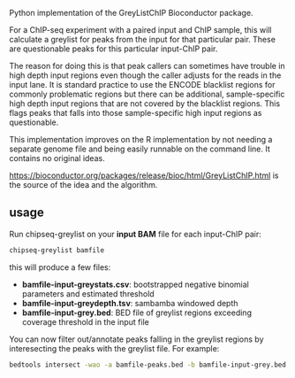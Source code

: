 Python implementation of the GreyListChIP Bioconductor package.

For a ChIP-seq experiment with a paired input and ChIP sample, this will
calculate a greylist for peaks from the input for that particular pair. These
are questionable peaks for this particular input-ChIP pair.

The reason for doing this is that peak callers can sometimes have trouble in
high depth input regions even though the caller adjusts for the reads in the
input lane. It is standard practice to use the ENCODE blacklist regions for
commonly problematic regions but there can be additional, sample-specific high
depth input regions that are not covered by the blacklist regions.  This flags
peaks that falls into those sample-specific high input regions as questionable.

This implementation improves on the R implementation by not needing a separate
genome file and being easily runnable on the command line. It contains no
original ideas. 

https://bioconductor.org/packages/release/bioc/html/GreyListChIP.html is
the source of the idea and the algorithm.

## usage
Run chipseq-greylist on your **input BAM** file for each input-ChIP pair:

```bash
chipseq-greylist bamfile
```

this will produce a few files:

* **bamfile-input-greystats.csv**: bootstrapped negative binomial parameters and estimated threshold
* **bamfile-input-greydepth.tsv**: sambamba windowed depth
* **bamfile-input-grey.bed**: BED file of greylist regions exceeding coverage threshold in the input file

You can now filter out/annotate peaks falling in the greylist regions by interesecting the peaks with
the greylist file. For example:

```bash
bedtools intersect -wao -a bamfile-peaks.bed -b bamfile-input-grey.bed > bamfile-peaks-greylist-annotated.bed
```
